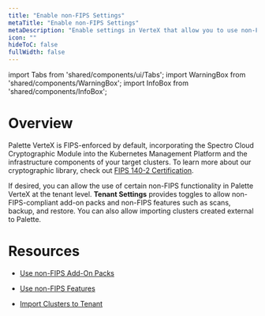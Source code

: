 ```yaml
---
title: "Enable non-FIPS Settings"
metaTitle: "Enable non-FIPS Settings"
metaDescription: "Enable settings in VerteX that allow you to use non-FIPS resources and perform non-FIPS compliant actions."
icon: ""
hideToC: false
fullWidth: false
---
```


import Tabs from 'shared/components/ui/Tabs';
import WarningBox from 'shared/components/WarningBox';
import InfoBox from 'shared/components/InfoBox';


# Overview

Palette VerteX is FIPS-enforced by default, incorporating the Spectro Cloud Cryptographic Module into the Kubernetes Management Platform and the infrastructure components of your target clusters. To learn more about our cryptographic library, check out [FIPS 140-2 Certification](/compliance#fips140-2).

If desired, you can allow the use of certain non-FIPS functionality in Palette VerteX at the tenant level. **Tenant Settings** provides toggles to allow non-FIPS-compliant add-on packs and non-FIPS features such as scans, backup, and restore. You can also allow importing clusters created external to Palette.


# Resources

- [Use non-FIPS Add-On Packs](/vertex/enable-non-fips-settings/use-non-fips-addon-packs)


- [Use non-FIPS Features](/vertex/enable-non-fips-settings/use-non-fips-features)


- [Import Clusters to Tenant](/vertex/enable-non-fips-settings/allow-cluster-import)

<br />


